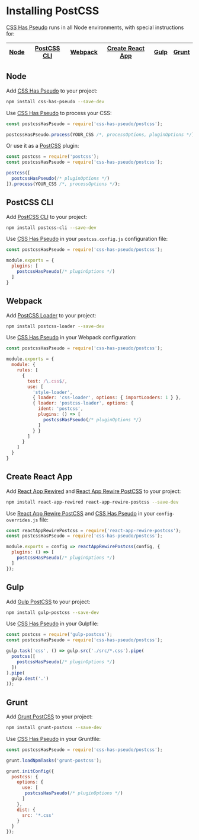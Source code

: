 # Installing PostCSS

[CSS Has Pseudo] runs in all Node environments, with special instructions for:

| [Node](#node) | [PostCSS CLI](#postcss-cli) | [Webpack](#webpack) | [Create React App](#create-react-app) | [Gulp](#gulp) | [Grunt](#grunt) |
| --- | --- | --- | --- | --- | --- |

## Node

Add [CSS Has Pseudo] to your project:

```bash
npm install css-has-pseudo --save-dev
```

Use [CSS Has Pseudo] to process your CSS:

```js
const postcssHasPseudo = require('css-has-pseudo/postcss');

postcssHasPseudo.process(YOUR_CSS /*, processOptions, pluginOptions */);
```

Or use it as a [PostCSS] plugin:

```js
const postcss = require('postcss');
const postcssHasPseudo = require('css-has-pseudo/postcss');

postcss([
  postcssHasPseudo(/* pluginOptions */)
]).process(YOUR_CSS /*, processOptions */);
```

## PostCSS CLI

Add [PostCSS CLI] to your project:

```bash
npm install postcss-cli --save-dev
```

Use [CSS Has Pseudo] in your `postcss.config.js` configuration file:

```js
const postcssHasPseudo = require('css-has-pseudo/postcss');

module.exports = {
  plugins: [
    postcssHasPseudo(/* pluginOptions */)
  ]
}
```

## Webpack

Add [PostCSS Loader] to your project:

```bash
npm install postcss-loader --save-dev
```

Use [CSS Has Pseudo] in your Webpack configuration:

```js
const postcssHasPseudo = require('css-has-pseudo/postcss');

module.exports = {
  module: {
    rules: [
      {
        test: /\.css$/,
        use: [
          'style-loader',
          { loader: 'css-loader', options: { importLoaders: 1 } },
          { loader: 'postcss-loader', options: {
            ident: 'postcss',
            plugins: () => [
              postcssHasPseudo(/* pluginOptions */)
            ]
          } }
        ]
      }
    ]
  }
}
```

## Create React App

Add [React App Rewired] and [React App Rewire PostCSS] to your project:

```bash
npm install react-app-rewired react-app-rewire-postcss --save-dev
```

Use [React App Rewire PostCSS] and [CSS Has Pseudo] in your
`config-overrides.js`
file:

```js
const reactAppRewirePostcss = require('react-app-rewire-postcss');
const postcssHasPseudo = require('css-has-pseudo/postcss');

module.exports = config => reactAppRewirePostcss(config, {
  plugins: () => [
    postcssHasPseudo(/* pluginOptions */)
  ]
});
```

## Gulp

Add [Gulp PostCSS] to your project:

```bash
npm install gulp-postcss --save-dev
```

Use [CSS Has Pseudo] in your Gulpfile:

```js
const postcss = require('gulp-postcss');
const postcssHasPseudo = require('css-has-pseudo/postcss');

gulp.task('css', () => gulp.src('./src/*.css').pipe(
  postcss([
    postcssHasPseudo(/* pluginOptions */)
  ])
).pipe(
  gulp.dest('.')
));
```

## Grunt

Add [Grunt PostCSS] to your project:

```bash
npm install grunt-postcss --save-dev
```

Use [CSS Has Pseudo] in your Gruntfile:

```js
const postcssHasPseudo = require('css-has-pseudo/postcss');

grunt.loadNpmTasks('grunt-postcss');

grunt.initConfig({
  postcss: {
    options: {
      use: [
       postcssHasPseudo(/* pluginOptions */)
      ]
    },
    dist: {
      src: '*.css'
    }
  }
});
```

[CSS Has Pseudo]: https://github.com/csstools/css-has-pseudo
[Gulp PostCSS]: https://github.com/postcss/gulp-postcss
[Grunt PostCSS]: https://github.com/nDmitry/grunt-postcss
[PostCSS]: https://github.com/postcss/postcss
[PostCSS CLI]: https://github.com/postcss/postcss-cli
[PostCSS Loader]: https://github.com/postcss/postcss-loader
[React App Rewire PostCSS]: https://github.com/csstools/react-app-rewire-postcss
[React App Rewired]: https://github.com/timarney/react-app-rewired
